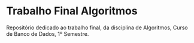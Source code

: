 # Trabalho Final Algoritmos
Repositório dedicado ao trabalho final, da disciplina de Algoritmos, Curso de Banco de Dados, 1º Semestre.
